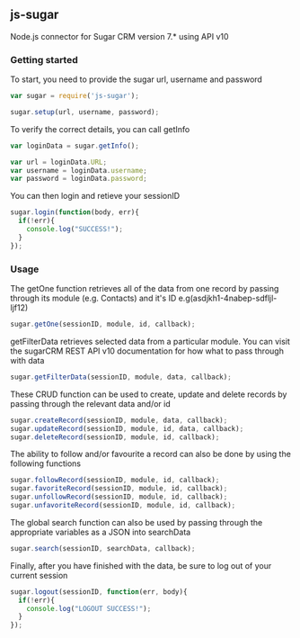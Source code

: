 ## js-sugar

Node.js connector for Sugar CRM version 7.* using API v10

### Getting started
To start, you need to provide the sugar url, username and password
```javascript
var sugar = require('js-sugar');

sugar.setup(url, username, password);
```
To verify the correct details, you can call getInfo
```javascript
var loginData = sugar.getInfo();

var url = loginData.URL;
var username = loginData.username;
var password = loginData.password;
```

You can then login and retieve your sessionID
```javascript
sugar.login(function(body, err){
  if(!err){
    console.log("SUCCESS!");
  }
});
```

### Usage
The getOne function retrieves all of the data from one record by passing through its module (e.g. Contacts) and it's ID e.g(asdjkh1-4nabep-sdfljl-ljf12)
```javascript
sugar.getOne(sessionID, module, id, callback);
```

getFilterData retrieves selected data from a particular module. You can visit the sugarCRM REST API v10 documentation for how what to pass through with data
```javascript
sugar.getFilterData(sessionID, module, data, callback);
```
These CRUD function can be used to create, update and delete records by passing through the relevant data and/or id
```javascript
sugar.createRecord(sessionID, module, data, callback);
sugar.updateRecord(sessionID, module, id, data, callback);
sugar.deleteRecord(sessionID, module, id, callback);
```
The ability to follow and/or favourite a record can also be done by using the following functions
```javascript
sugar.followRecord(sessionID, module, id, callback);
sugar.favoriteRecord(sessionID, module, id, callback);
sugar.unfollowRecord(sessionID, module, id, callback);
sugar.unfavoriteRecord(sessionID, module, id, callback);
```

The global search function can also be used by passing through the appropriate variables as a JSON into searchData 
```javascript
sugar.search(sessionID, searchData, callback);
```

Finally, after you have finished with the data, be sure to log out of your current session
```javascript
sugar.logout(sessionID, function(err, body){
  if(!err){
    console.log("LOGOUT SUCCESS!");
  }
});
```
